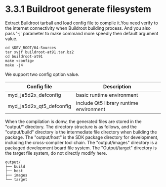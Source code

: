 # 3.3.1 Buildroot generate filesystem

Extract Buildroot tarball and load config file to compile it.You need verify to the internet connectivity when Buildroot building process. And you also pass '-j' parameter to make command more speedly then default argument value.

```
cd $DEV_ROOT/04-Sources
tar xvjf buildroot-at91.tar.bz2
cd buildroot-at91
make <config>
make -j4
```

We support two config option value.

Config file | Description
-------- | ----
myd_ja5d2x_defconfig | basic runtime environment
myd_ja5d2x_qt5_defconfig | include Qt5 library runtime environment

When the compilation is donw,  the generated files are stored in the "output/" directory. The directory structure is as follows, and the "output/build" directory is the intermediate file directory when building the package. The "output/host" is the SDK package directory for development, including the cross-compiler tool chain. The "output/images" directory is a packaged development board file system. The "Output/target" directory is the target file system, do not directly modify here.

```
output/
├── build
├── host
├── images
└── target
```
